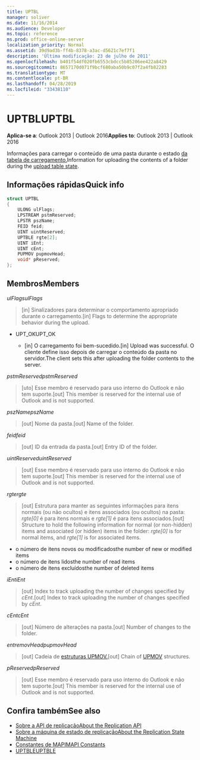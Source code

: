 ```yaml
---
title: UPTBL
manager: soliver
ms.date: 11/16/2014
ms.audience: Developer
ms.topic: reference
ms.prod: office-online-server
localization_priority: Normal
ms.assetid: 39d9ad3b-ff4b-8378-a3ac-d5621c7ef7f1
description: 'Última modificação: 23 de julho de 2011'
ms.openlocfilehash: b401f54df020fb6553cbdcc5b85206ee422a8429
ms.sourcegitcommit: 8657170d071f9bcf680aba50b9c07f2a4fb82283
ms.translationtype: MT
ms.contentlocale: pt-BR
ms.lasthandoff: 04/28/2019
ms.locfileid: "33438110"
---
```

# <a name="uptbl"></a><span data-ttu-id="e5b1c-103">UPTBL</span><span class="sxs-lookup"><span data-stu-id="e5b1c-103">UPTBL</span></span>

<span data-ttu-id="e5b1c-104">**Aplica-se a**: Outlook 2013 | Outlook 2016</span><span class="sxs-lookup"><span data-stu-id="e5b1c-104">**Applies to**: Outlook 2013 | Outlook 2016</span></span> 
  
<span data-ttu-id="e5b1c-105">Informações para carregar o conteúdo de uma pasta durante o estado [da tabela de carregamento.](upload-table-state.md)</span><span class="sxs-lookup"><span data-stu-id="e5b1c-105">Information for uploading the contents of a folder during the [upload table state](upload-table-state.md).</span></span>
  
## <a name="quick-info"></a><span data-ttu-id="e5b1c-106">Informações rápidas</span><span class="sxs-lookup"><span data-stu-id="e5b1c-106">Quick info</span></span>

```cpp
struct UPTBL 
{ 
    ULONG ulFlags; 
    LPSTREAM pstmReserved; 
    LPSTR pszName; 
    FEID feid; 
    UINT uintReserved; 
    UPTBLE rgte[2]; 
    UINT iEnt; 
    UINT cEnt; 
    PUPMOV pupmovHead; 
    void* pReserved; 
};
```

## <a name="members"></a><span data-ttu-id="e5b1c-107">Membros</span><span class="sxs-lookup"><span data-stu-id="e5b1c-107">Members</span></span>

<span data-ttu-id="e5b1c-108">_ulFlags_</span><span class="sxs-lookup"><span data-stu-id="e5b1c-108">_ulFlags_</span></span>
  
> <span data-ttu-id="e5b1c-109">[in] Sinalizadores para determinar o comportamento apropriado durante o carregamento.</span><span class="sxs-lookup"><span data-stu-id="e5b1c-109">[in] Flags to determine the appropriate behavior during the upload.</span></span>
    
  - <span data-ttu-id="e5b1c-110">UPT_OK</span><span class="sxs-lookup"><span data-stu-id="e5b1c-110">UPT_OK</span></span>
    
    - <span data-ttu-id="e5b1c-111">[in] O carregamento foi bem-sucedido.</span><span class="sxs-lookup"><span data-stu-id="e5b1c-111">[in] Upload was successful.</span></span> <span data-ttu-id="e5b1c-112">O cliente define isso depois de carregar o conteúdo da pasta no servidor.</span><span class="sxs-lookup"><span data-stu-id="e5b1c-112">The client sets this after uploading the folder contents to the server.</span></span>
    
<span data-ttu-id="e5b1c-113">_pstmReserved_</span><span class="sxs-lookup"><span data-stu-id="e5b1c-113">_pstmReserved_</span></span>
  
> <span data-ttu-id="e5b1c-114">[uto] Esse membro é reservado para uso interno do Outlook e não tem suporte.</span><span class="sxs-lookup"><span data-stu-id="e5b1c-114">[out] This member is reserved for the internal use of Outlook and is not supported.</span></span> 
    
<span data-ttu-id="e5b1c-115">_pszName_</span><span class="sxs-lookup"><span data-stu-id="e5b1c-115">_pszName_</span></span>
  
> <span data-ttu-id="e5b1c-116">[out] Nome da pasta.</span><span class="sxs-lookup"><span data-stu-id="e5b1c-116">[out] Name of the folder.</span></span>
    
<span data-ttu-id="e5b1c-117">_feid_</span><span class="sxs-lookup"><span data-stu-id="e5b1c-117">_feid_</span></span>
  
> <span data-ttu-id="e5b1c-118">[out] ID da entrada da pasta.</span><span class="sxs-lookup"><span data-stu-id="e5b1c-118">[out] Entry ID of the folder.</span></span>
    
<span data-ttu-id="e5b1c-119">_uintReserved_</span><span class="sxs-lookup"><span data-stu-id="e5b1c-119">_uintReserved_</span></span>
  
> <span data-ttu-id="e5b1c-120">[out] Esse membro é reservado para uso interno do Outlook e não tem suporte.</span><span class="sxs-lookup"><span data-stu-id="e5b1c-120">[out] This member is reserved for the internal use of Outlook and is not supported.</span></span> 
    
<span data-ttu-id="e5b1c-121">_rgte_</span><span class="sxs-lookup"><span data-stu-id="e5b1c-121">_rgte_</span></span>
  
> <span data-ttu-id="e5b1c-122">[out] Estrutura para manter as seguintes informações para itens normais (ou não ocultos) e itens associados (ou ocultos) na pasta:  _rgte[0]_ é para itens normais e  _rgte[1]_ é para itens associados.</span><span class="sxs-lookup"><span data-stu-id="e5b1c-122">[out] Structure to hold the following information for normal (or non-hidden) items and associated (or hidden) items in the folder:  _rgte[0]_ is for normal items, and  _rgte[1]_ is for associated items.</span></span> 
    
   - <span data-ttu-id="e5b1c-123">o número de itens novos ou modificados</span><span class="sxs-lookup"><span data-stu-id="e5b1c-123">the number of new or modified items</span></span>
   - <span data-ttu-id="e5b1c-124">o número de itens lidos</span><span class="sxs-lookup"><span data-stu-id="e5b1c-124">the number of read items</span></span> 
   - <span data-ttu-id="e5b1c-125">o número de itens excluídos</span><span class="sxs-lookup"><span data-stu-id="e5b1c-125">the number of deleted items</span></span>
    
 <span data-ttu-id="e5b1c-126">_iEnt_</span><span class="sxs-lookup"><span data-stu-id="e5b1c-126">_iEnt_</span></span>
  
> <span data-ttu-id="e5b1c-127">[out] Index to track uploading the number of changes specified by  _cEnt_.</span><span class="sxs-lookup"><span data-stu-id="e5b1c-127">[out] Index to track uploading the number of changes specified by  _cEnt_.</span></span>
    
<span data-ttu-id="e5b1c-128">_cEnt_</span><span class="sxs-lookup"><span data-stu-id="e5b1c-128">_cEnt_</span></span>
  
> <span data-ttu-id="e5b1c-129">[out] Número de alterações na pasta.</span><span class="sxs-lookup"><span data-stu-id="e5b1c-129">[out] Number of changes to the folder.</span></span>
    
<span data-ttu-id="e5b1c-130">_entremovHead_</span><span class="sxs-lookup"><span data-stu-id="e5b1c-130">_pupmovHead_</span></span>
  
> <span data-ttu-id="e5b1c-131">[out] Cadeia de [estruturas UPMOV.](upmov.md)</span><span class="sxs-lookup"><span data-stu-id="e5b1c-131">[out] Chain of [UPMOV](upmov.md) structures.</span></span> 
    
<span data-ttu-id="e5b1c-132">_pReserved_</span><span class="sxs-lookup"><span data-stu-id="e5b1c-132">_pReserved_</span></span>
  
> <span data-ttu-id="e5b1c-133">[out] Esse membro é reservado para uso interno do Outlook e não tem suporte.</span><span class="sxs-lookup"><span data-stu-id="e5b1c-133">[out] This member is reserved for the internal use of Outlook and is not supported.</span></span>
    
## <a name="see-also"></a><span data-ttu-id="e5b1c-134">Confira também</span><span class="sxs-lookup"><span data-stu-id="e5b1c-134">See also</span></span>

- [<span data-ttu-id="e5b1c-135">Sobre a API de replicação</span><span class="sxs-lookup"><span data-stu-id="e5b1c-135">About the Replication API</span></span>](about-the-replication-api.md)
- [<span data-ttu-id="e5b1c-136">Sobre a máquina de estado de replicação</span><span class="sxs-lookup"><span data-stu-id="e5b1c-136">About the Replication State Machine</span></span>](about-the-replication-state-machine.md)
- [<span data-ttu-id="e5b1c-137">Constantes de MAPI</span><span class="sxs-lookup"><span data-stu-id="e5b1c-137">MAPI Constants</span></span>](mapi-constants.md)
- [<span data-ttu-id="e5b1c-138">UPTBLE</span><span class="sxs-lookup"><span data-stu-id="e5b1c-138">UPTBLE</span></span>](uptble.md)

